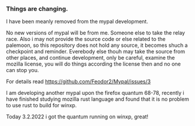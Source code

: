 ### Things are changing.

I have been meanly removed from the mypal development.

No new versions of mypal will be from me. Someone else to take the relay race.
Also i may not provide the source code or else related to the palemoon, so this repository does not hold any source, it becomes shuch a checkpoint and reminder.
Everebody else  thouh may take the source from other places, and continue development, only be careful, examine the mozilla license, you will do things according the license then and no one can stop you.

For details read https://github.com/Feodor2/Mypal/issues/3

I am developing another mypal upon the firefox quantum 68-78, recently i have finished studying mozilla rust language and found that it is no problem to use rust to build for winxp.


Today 3.2.2022 i got the quantum running on winxp, great!
